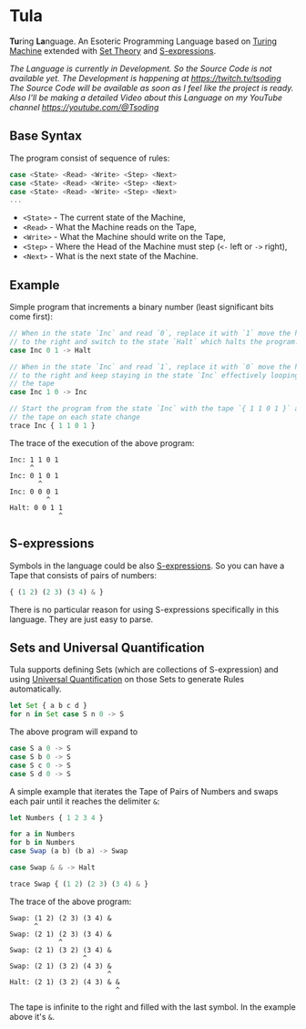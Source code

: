 # Tula

**Tu**ring **La**nguage. An Esoteric Programming Language based on [Turing Machine](https://en.wikipedia.org/wiki/Turing_machine) extended with [Set Theory](https://en.wikipedia.org/wiki/Set_theory) and [S-expressions](https://en.wikipedia.org/wiki/S-expression).

*The Language is currently in Development. So the Source Code is not available yet. The Development is happening at https://twitch.tv/tsoding The Source Code will be available as soon as I feel like the project is ready. Also I'll be making a detailed Video about this Language on my YouTube channel https://youtube.com/@Tsoding*

## Base Syntax

The program consist of sequence of rules:

```js
case <State> <Read> <Write> <Step> <Next>
case <State> <Read> <Write> <Step> <Next>
case <State> <Read> <Write> <Step> <Next>
...
```

- `<State>` - The current state of the Machine,
- `<Read>` - What the Machine reads on the Tape,
- `<Write>` - What the Machine should write on the Tape,
- `<Step>` - Where the Head of the Machine must step (`<-` left or `->` right),
- `<Next>` - What is the next state of the Machine.

## Example

Simple program that increments a binary number (least significant bits come first):

```js
// When in the state `Inc` and read `0`, replace it with `1` move the head 
// to the right and switch to the state `Halt` which halts the program.
case Inc 0 1 -> Halt

// When in the state `Inc` and read `1`, replace it with `0` move the head
// to the right and keep staying in the state `Inc` effectively looping over
// the tape
case Inc 1 0 -> Inc

// Start the program from the state `Inc` with the tape `{ 1 1 0 1 }` and print
// the tape on each state change
trace Inc { 1 1 0 1 }
```

The trace of the execution of the above program:

```
Inc: 1 1 0 1
     ^
Inc: 0 1 0 1
       ^
Inc: 0 0 0 1
         ^
Halt: 0 0 1 1
            ^
```

## S-expressions

Symbols in the language could be also [S-expressions](https://en.wikipedia.org/wiki/S-expression). So you can have a Tape that consists of pairs of numbers:

``` js
{ (1 2) (2 3) (3 4) & }
```

There is no particular reason for using S-expressions specifically in this language. They are just easy to parse.

## Sets and Universal Quantification

Tula supports defining Sets (which are collections of S-expression) and using [Universal Quantification](https://en.wikipedia.org/wiki/Universal_quantification) on those Sets to generate Rules automatically.

```js
let Set { a b c d }
for n in Set case S n 0 -> S
```

The above program will expand to

```js
case S a 0 -> S
case S b 0 -> S
case S c 0 -> S
case S d 0 -> S
```

A simple example that iterates the Tape of Pairs of Numbers and swaps each pair until it reaches the delimiter `&`:

```js
let Numbers { 1 2 3 4 }

for a in Numbers
for b in Numbers
case Swap (a b) (b a) -> Swap

case Swap & & -> Halt

trace Swap { (1 2) (2 3) (3 4) & }
```

The trace of the above program:

```
Swap: (1 2) (2 3) (3 4) &
      ^
Swap: (2 1) (2 3) (3 4) &
            ^
Swap: (2 1) (3 2) (3 4) &
                  ^
Swap: (2 1) (3 2) (4 3) &
                        ^
Halt: (2 1) (3 2) (4 3) & &
                          ^
```

The tape is infinite to the right and filled with the last symbol. In the example above it's `&`.
